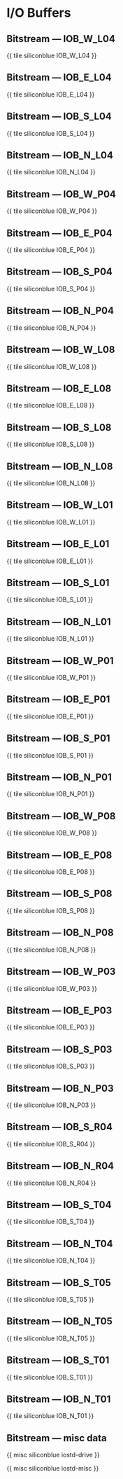 # I/O Buffers

## Bitstream — IOB_W_L04

{{ tile siliconblue IOB_W_L04 }}

## Bitstream — IOB_E_L04

{{ tile siliconblue IOB_E_L04 }}

## Bitstream — IOB_S_L04

{{ tile siliconblue IOB_S_L04 }}

## Bitstream — IOB_N_L04

{{ tile siliconblue IOB_N_L04 }}

## Bitstream — IOB_W_P04

{{ tile siliconblue IOB_W_P04 }}

## Bitstream — IOB_E_P04

{{ tile siliconblue IOB_E_P04 }}

## Bitstream — IOB_S_P04

{{ tile siliconblue IOB_S_P04 }}

## Bitstream — IOB_N_P04

{{ tile siliconblue IOB_N_P04 }}

## Bitstream — IOB_W_L08

{{ tile siliconblue IOB_W_L08 }}

## Bitstream — IOB_E_L08

{{ tile siliconblue IOB_E_L08 }}

## Bitstream — IOB_S_L08

{{ tile siliconblue IOB_S_L08 }}

## Bitstream — IOB_N_L08

{{ tile siliconblue IOB_N_L08 }}

## Bitstream — IOB_W_L01

{{ tile siliconblue IOB_W_L01 }}

## Bitstream — IOB_E_L01

{{ tile siliconblue IOB_E_L01 }}

## Bitstream — IOB_S_L01

{{ tile siliconblue IOB_S_L01 }}

## Bitstream — IOB_N_L01

{{ tile siliconblue IOB_N_L01 }}

## Bitstream — IOB_W_P01

{{ tile siliconblue IOB_W_P01 }}

## Bitstream — IOB_E_P01

{{ tile siliconblue IOB_E_P01 }}

## Bitstream — IOB_S_P01

{{ tile siliconblue IOB_S_P01 }}

## Bitstream — IOB_N_P01

{{ tile siliconblue IOB_N_P01 }}

## Bitstream — IOB_W_P08

{{ tile siliconblue IOB_W_P08 }}

## Bitstream — IOB_E_P08

{{ tile siliconblue IOB_E_P08 }}

## Bitstream — IOB_S_P08

{{ tile siliconblue IOB_S_P08 }}

## Bitstream — IOB_N_P08

{{ tile siliconblue IOB_N_P08 }}

## Bitstream — IOB_W_P03

{{ tile siliconblue IOB_W_P03 }}

## Bitstream — IOB_E_P03

{{ tile siliconblue IOB_E_P03 }}

## Bitstream — IOB_S_P03

{{ tile siliconblue IOB_S_P03 }}

## Bitstream — IOB_N_P03

{{ tile siliconblue IOB_N_P03 }}

## Bitstream — IOB_S_R04

{{ tile siliconblue IOB_S_R04 }}

## Bitstream — IOB_N_R04

{{ tile siliconblue IOB_N_R04 }}

## Bitstream — IOB_S_T04

{{ tile siliconblue IOB_S_T04 }}

## Bitstream — IOB_N_T04

{{ tile siliconblue IOB_N_T04 }}

## Bitstream — IOB_S_T05

{{ tile siliconblue IOB_S_T05 }}

## Bitstream — IOB_N_T05

{{ tile siliconblue IOB_N_T05 }}

## Bitstream — IOB_S_T01

{{ tile siliconblue IOB_S_T01 }}

## Bitstream — IOB_N_T01

{{ tile siliconblue IOB_N_T01 }}

## Bitstream — misc data

{{ misc siliconblue iostd-drive }}

{{ misc siliconblue iostd-misc }}
